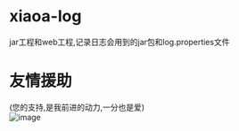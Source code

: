 # xiaoa-log
jar工程和web工程,记录日志会用到的jar包和log.properties文件

# 友情援助  
(您的支持,是我前进的动力,一分也是爱)  
![image](https://github.com/niyite/image/blob/master/1552375153915.jpg)
